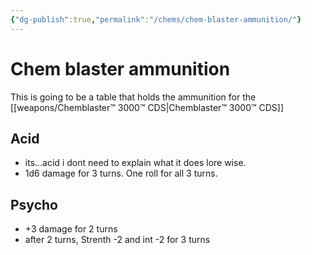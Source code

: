 ```yaml
---
{"dg-publish":true,"permalink":"/chems/chem-blaster-ammunition/"}
---
```


# Chem blaster ammunition

This is going to be a table that holds the ammunition for the [[weapons/Chemblaster™ 3000™ CDS\|Chemblaster™ 3000™ CDS]]

## Acid 
 - its...acid i dont need to explain what it does lore wise.
 - 1d6 damage for 3 turns. One roll for all 3 turns.

## Psycho
- +3 damage for 2 turns
- after 2 turns, Strenth -2 and int -2 for 3 turns